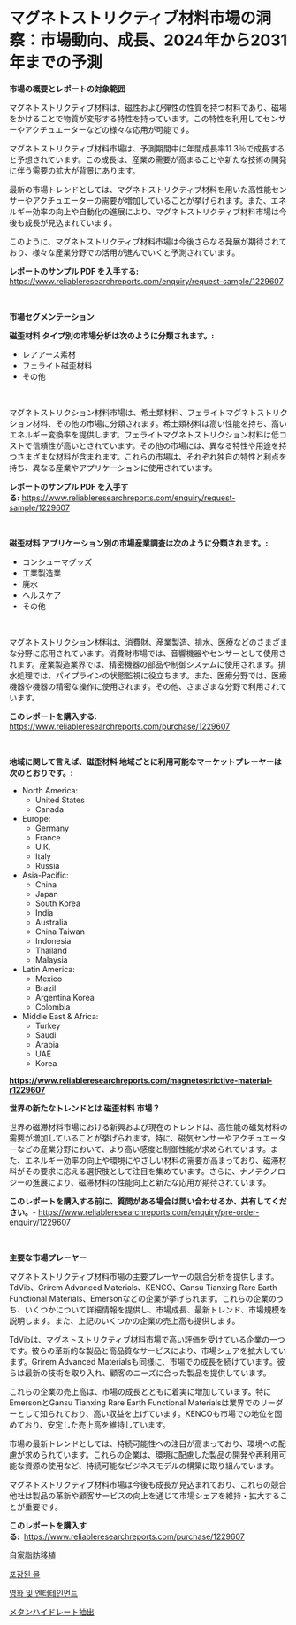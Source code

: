 <p><h1>マグネトストリクティブ材料市場の洞察：市場動向、成長、2024年から2031年までの予測</h1></p><p><strong>市場の概要とレポートの対象範囲</strong></p>
<p><p>マグネトストリクティブ材料は、磁性および弾性の性質を持つ材料であり、磁場をかけることで物質が変形する特性を持っています。この特性を利用してセンサーやアクチュエーターなどの様々な応用が可能です。</p><p>マグネトストリクティブ材料市場は、予測期間中に年間成長率11.3％で成長すると予想されています。この成長は、産業の需要が高まることや新たな技術の開発に伴う需要の拡大が背景にあります。</p><p>最新の市場トレンドとしては、マグネトストリクティブ材料を用いた高性能センサーやアクチュエーターの需要が増加していることが挙げられます。また、エネルギー効率の向上や自動化の進展により、マグネトストリクティブ材料市場は今後も成長が見込まれています。</p><p>このように、マグネトストリクティブ材料市場は今後さらなる発展が期待されており、様々な産業分野での活用が進んでいくと予測されています。</p></p>
<p><strong>レポートのサンプル PDF を入手する:</strong> <a href="https://www.reliableresearchreports.com/enquiry/request-sample/1229607">https://www.reliableresearchreports.com/enquiry/request-sample/1229607</a></p>
<p>&nbsp;</p>
<p><strong>市場セグメンテーション</strong></p>
<p><strong>磁歪材料 タイプ別の市場分析は次のように分類されます。:</strong></p>
<p><ul><li>レアアース素材</li><li>フェライト磁歪材料</li><li>その他</li></ul></p>
<p>&nbsp;</p>
<p><p>マグネトストリクション材料市場は、希土類材料、フェライトマグネトストリクション材料、その他の市場に分類されます。希土類材料は高い性能を持ち、高いエネルギー変換率を提供します。フェライトマグネトストリクション材料は低コストで信頼性が高いとされています。その他の市場には、異なる特性や用途を持つさまざまな材料が含まれます。これらの市場は、それぞれ独自の特性と利点を持ち、異なる産業やアプリケーションに使用されています。</p></p>
<p><strong>レポートのサンプル PDF を入手する:</strong>&nbsp;<a href="https://www.reliableresearchreports.com/enquiry/request-sample/1229607">https://www.reliableresearchreports.com/enquiry/request-sample/1229607</a></p>
<p>&nbsp;</p>
<p><strong> 磁歪材料 アプリケーション別の市場産業調査は次のように分類されます。:</strong></p>
<p><ul><li>コンシューマグッズ</li><li>工業製造業</li><li>廃水</li><li>ヘルスケア</li><li>その他</li></ul></p>
<p>&nbsp;</p>
<p><p>マグネトストリクション材料は、消費財、産業製造、排水、医療などのさまざまな分野に応用されています。消費財市場では、音響機器やセンサーとして使用されます。産業製造業界では、精密機器の部品や制御システムに使用されます。排水処理では、パイプラインの状態監視に役立ちます。また、医療分野では、医療機器や機器の精密な操作に使用されます。その他、さまざまな分野で利用されています。</p></p>
<p><strong>このレポートを購入する:</strong>&nbsp; <a href="https://www.reliableresearchreports.com/purchase/1229607">https://www.reliableresearchreports.com/purchase/1229607</a></p>
<p>&nbsp;</p>
<p><strong>地域に関して言えば、磁歪材料 地域ごとに利用可能なマーケットプレーヤーは次のとおりです。:</strong></p>
<p><ul>
    <li>
        North America:
        <ul>
            <li>United States</li>
            <li>Canada</li>
        </ul>
    </li>
    <li>
        Europe:
        <ul>
            <li>Germany</li>
            <li>France</li>
            <li>U.K.</li>
            <li>Italy</li>
            <li>Russia</li>
        </ul>
    </li>
    <li>
        Asia-Pacific:
        <ul>
            <li>China</li>
            <li>Japan</li>
            <li>South Korea</li>
            <li>India</li>
            <li>Australia</li>
            <li>China Taiwan</li>
            <li>Indonesia</li>
            <li>Thailand</li>
            <li>Malaysia</li>
        </ul>
    </li>
    <li>
        Latin America:
        <ul>
            <li>Mexico</li>
            <li>Brazil</li>
            <li>Argentina Korea</li>
            <li>Colombia</li>
        </ul>
    </li>
    <li>
        Middle East & Africa:
        <ul>
            <li>Turkey</li>
            <li>Saudi</li>
            <li>Arabia</li>
            <li>UAE</li>
            <li>Korea</li>
        </ul>
    </li>
    </ul></p>
<p><strong><a href="https://www.reliableresearchreports.com/magnetostrictive-material-r1229607">https://www.reliableresearchreports.com/magnetostrictive-material-r1229607</a></strong>&nbsp;</p>
<p><strong>世界の新たなトレンドとは 磁歪材料 市場？</strong></p>
<p><p>世界の磁滞材料市場における新興および現在のトレンドは、高性能の磁気材料の需要が増加していることが挙げられます。特に、磁気センサーやアクチュエーターなどの産業分野において、より高い感度と制御性能が求められています。また、エネルギー効率の向上や環境にやさしい材料の需要が高まっており、磁滞材料がその要求に応える選択肢として注目を集めています。さらに、ナノテクノロジーの進展により、磁滞材料の性能向上と新たな応用が期待されています。</p></p>
<p><strong>このレポートを購入する前に、質問がある場合は問い合わせるか、共有してください。</strong>- <a href="https://www.reliableresearchreports.com/enquiry/pre-order-enquiry/1229607">https://www.reliableresearchreports.com/enquiry/pre-order-enquiry/1229607</a></p>
<p>&nbsp;</p>
<p><strong>主要な市場プレーヤー</strong></p>
<p><p>マグネトストリクティブ材料市場の主要プレーヤーの競合分析を提供します。TdVib、Grirem Advanced Materials、KENCO、Gansu Tianxing Rare Earth Functional Materials、Emersonなどの企業が挙げられます。これらの企業のうち、いくつかについて詳細情報を提供し、市場成長、最新トレンド、市場規模を説明します。また、上記のいくつかの企業の売上高も提供します。</p><p>TdVibは、マグネトストリクティブ材料市場で高い評価を受けている企業の一つです。彼らの革新的な製品と高品質なサービスにより、市場シェアを拡大しています。Grirem Advanced Materialsも同様に、市場での成長を続けています。彼らは最新の技術を取り入れ、顧客のニーズに合った製品を提供しています。</p><p>これらの企業の売上高は、市場の成長とともに着実に増加しています。特にEmersonとGansu Tianxing Rare Earth Functional Materialsは業界でのリーダーとして知られており、高い収益を上げています。KENCOも市場での地位を固めており、安定した売上高を維持しています。</p><p>市場の最新トレンドとしては、持続可能性への注目が高まっており、環境への配慮が求められています。これらの企業は、環境に配慮した製品の開発や再利用可能な資源の使用など、持続可能なビジネスモデルの構築に取り組んでいます。</p><p>マグネトストリクティブ材料市場は今後も成長が見込まれており、これらの競合他社は製品の革新や顧客サービスの向上を通じて市場シェアを維持・拡大することが重要です。</p></p>
<p><strong>このレポートを購入する:</strong>&nbsp;&nbsp;<a href="https://www.reliableresearchreports.com/purchase/1229607">https://www.reliableresearchreports.com/purchase/1229607</a></p>
<p><p><a href="https://medium.com/@twiladurgan2023/%E8%87%AA%E5%AE%B6%E8%84%82%E8%82%AA%E7%A7%BB%E6%A4%8D%E5%B8%82%E5%A0%B4%E5%88%86%E6%9E%90%E3%81%8A%E3%82%88%E3%81%B32024%E5%B9%B4%E3%81%8B%E3%82%892031%E5%B9%B4%E3%81%BE%E3%81%A7%E3%81%AE%E3%82%B5%E3%82%A4%E3%82%BA%E4%BA%88%E6%B8%AC-a985fb9c2419">自家脂肪移植</a></p><p><a href="https://medium.com/@marchall15/%ED%8F%AC%EC%9E%A5%EB%90%9C-%EB%AC%BC-%EC%8B%9C%EC%9E%A5-%EC%A0%84%EB%A7%9D-%EC%82%B0%EC%97%85-%EA%B0%9C%EC%9A%94-%EB%B0%8F-%EC%A0%84%EB%A7%9D-2024%EB%85%84%EB%B6%80%ED%84%B0-2031%EB%85%84%EA%B9%8C%EC%A7%80-4ea7dfae4683">포장된 물</a></p><p><a href="https://medium.com/@abelusikowski95672023/%EC%98%81%ED%99%94-%EB%B0%8F-%EC%97%94%ED%84%B0%ED%85%8C%EC%9D%B8%EB%A8%BC%ED%8A%B8-%EC%8B%9C%EC%9E%A5-%EC%9C%A0%ED%98%95-%EC%9D%91%EC%9A%A9-%EB%B0%8F-%EC%A7%80%EB%A6%AC%EC%97%90-%EB%8C%80%ED%95%9C-%ED%8F%AC%EA%B4%84%EC%A0%81%EC%9D%B8-%ED%8F%89%EA%B0%80-9c71c31a395a">영화 및 엔터테인먼트</a></p><p><a href="https://medium.com/@stevenhuson95/%E3%83%A1%E3%82%BF%E3%83%B3%E3%83%8F%E3%82%A4%E3%83%89%E3%83%AC%E3%83%BC%E3%83%88%E6%8A%BD%E5%87%BA%E3%81%AE%E5%B8%82%E5%A0%B4%E5%8B%95%E5%90%91%E3%81%A8%E5%B8%82%E5%A0%B4%E5%88%86%E6%9E%90%E3%81%AF-2024%E5%B9%B4%E3%81%8B%E3%82%892031%E5%B9%B4%E3%81%BE%E3%81%A7%E3%81%AE%E6%9C%9F%E9%96%93%E3%81%AB%E4%BA%88%E6%B8%AC%E3%81%95%E3%82%8C%E3%81%A6%E3%81%84%E3%81%BE%E3%81%99-8d0795ee12e4">メタンハイドレート抽出</a></p></p>